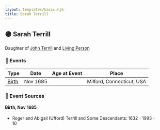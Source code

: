 ```yaml
---
layout: templates/basic.njk
title: Sarah Terrill
---
```

## 🟣 Sarah Terrill

Daughter of [John Terrill](/people/6/65221157) and [Living Person](/people/4/48582652)

### 📆 Events

Type | Date | Age at Event | Place
------ | ------ | ------ | ------
[Birth](#event-event-2) | Nov 1685 |  | Milford, Connecticut, USA

### 📰 Event Sources

#### <a id="event-event-2"></a> Birth, Nov 1685
* Roger and Abigail (Ufford) Terrill and Some Descendants: 1632 - 1993  - 10
